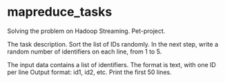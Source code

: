 # mapreduce_tasks
Solving the problem on Hadoop Streaming. Pet-project.


The task description.
Sort the list of IDs randomly.
In the next step, write a random number of identifiers on each line, from 1 to 5.

The input data contains a list of identifiers.
The format is text, with one ID per line
Output format: id1, id2, etc.
Print the first 50 lines.
